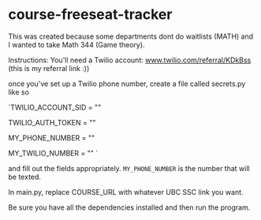# course-freeseat-tracker

This was created because some departments dont do waitlists (MATH) and I wanted to take Math 344 (Game theory). 

Instructions:
You'll need a Twilio account: www.twilio.com/referral/KDkBss (this is my referral link :)) 

once you've set up a Twilio phone number, create a file called secrets.py like so

`TWILIO_ACCOUNT_SID = ""

TWILIO_AUTH_TOKEN = ""

MY_PHONE_NUMBER = ""

MY_TWILIO_NUMBER = ""
`

and fill out the fields appropriately. `MY_PHONE_NUMBER` is the number that will be texted.

In main.py, replace COURSE_URL with whatever UBC SSC link you want.

Be sure you have all the dependencies installed and then run the program.


